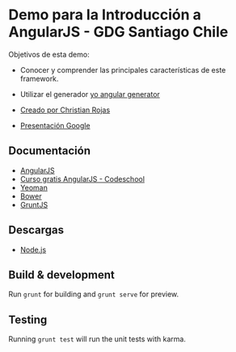 # Demo para la Introducción a AngularJS - GDG Santiago Chile

Objetivos de esta demo:
* Conocer y comprender las principales características de este framework.
* Utilizar el generador [yo angular generator](https://github.com/yeoman/generator-angular)

* [Creado por Christian Rojas](https://github.com/roofcat)
* [Presentación Google](https://docs.google.com/presentation/d/1hjCD_ZwwmSLsXNJ3bY-AmKCvHrzl-rkTargrbbHRFN4/edit)

## Documentación
* [AngularJS](https://angularjs.org/)
* [Curso gratis AngularJS - Codeschool](http://campus.codeschool.com/courses/shaping-up-with-angular-js/)
* [Yeoman](http://yeoman.io/)
* [Bower](http://bower.io/)
* [GruntJS](http://gruntjs.com/)

## Descargas
* [Node.js](https://nodejs.org/download)

## Build & development

Run `grunt` for building and `grunt serve` for preview.

## Testing

Running `grunt test` will run the unit tests with karma.
